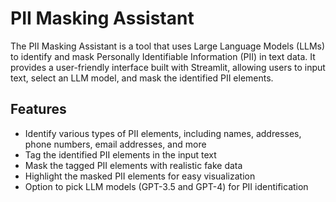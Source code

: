 # PII Masking Assistant

The PII Masking Assistant is a tool that uses Large Language Models (LLMs) to identify and mask Personally Identifiable Information (PII) in text data. It provides a user-friendly interface built with Streamlit, allowing users to input text, select an LLM model, and mask the identified PII elements.

## Features

- Identify various types of PII elements, including names, addresses, phone numbers, email addresses, and more
- Tag the identified PII elements in the input text
- Mask the tagged PII elements with realistic fake data
- Highlight the masked PII elements for easy visualization
- Option to pick LLM models (GPT-3.5 and GPT-4) for PII identification
